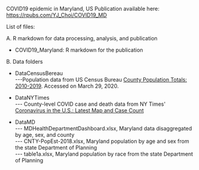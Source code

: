 COVID19 epidemic in Maryland, US
Publication available here: https://rpubs.com/YJ_Choi/COVID19_MD

List of files:

A. R markdown for data processing, analysis, and publication
- COVID19_Maryland: R markdown for the publication

B. Data folders
- DataCensusBereau   
---Population data from US Census Bureau [County Population Totals: 2010-2019](https://www.census.gov/data/tables/time-series/demo/popest/2010s-counties-total.html#par_textimage). Accessed on March 29, 2020.   

- DataNYTimes   
--- County-level COVID case and death data from NY Times' [Coronavirus in the U.S.: Latest Map and Case Count](https://github.com/nytimes/covid-19-data)    

- DataMD  
--- MDHealthDepartmentDashboard.xlsx, Maryland data disaggregated by age, sex, and county    
--- CNTY-PopEst-2018.xlsx, Maryland population by age and sex from the state Department of Planning     
--- table1a.xlsx, Maryland population by race from the state Department of Planning
